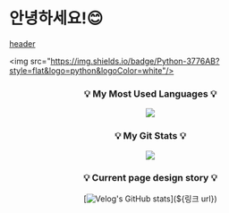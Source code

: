 # 안녕하세요!😊

[header](https://capsule-render.vercel.app/api?type=$waving&color=auto&height=$200&section=header&text=$Hello!😊&fontSize=$50&animation=$twinkling)

<img src="https://img.shields.io/badge/Python-3776AB?style=flat&logo=python&logoColor=white"/>

<h3 align="center">💡 My Most Used Languages 💡</h3>
<p align="center">
  <a href="https://github.com/{Seowon_Byun}">
    <img align="center" src="https://github-readme-stats.vercel.app/api/top-langs/?username={Seowon_Byun}&layout=compact&show_icons={}&show_owner={}&hide_title={ture}&theme={nord}&hide={}" />
  </a>
</p>
<h3 align="center">💡 My Git Stats 💡</h3>
<p align="center">
  <a href="https://github.com/{Seowon_Byun}">
    <img align="center" src="https://github-readme-stats.vercel.app/api?username={Seowon_Byun}&hide={}&hide_title={ture}&show_icons={}&include_all_commits={}&theme={nord}" />
  </a>
</p>

<h3 align="center">💡 Current page design story 💡</h3>
<div align="center" style="text-align:center">
 
  [![Velog's GitHub stats](https://velog-readme-stats.vercel.app/api?name={good}&tag={태그}&color={dark})](${링크 url})
